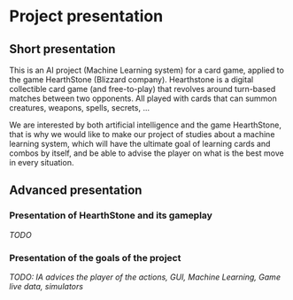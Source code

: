 # Project presentation

## Short presentation

This is an AI project (Machine Learning system) for a card game, applied to the game HearthStone (Blizzard company). Hearthstone is a digital collectible card game (and free-to-play) that revolves around turn-based matches between two opponents. All played with cards that can summon creatures, weapons, spells, secrets, ...

We are interested by both artificial intelligence and the game HearthStone, that is why we would like to make our project of studies about a machine learning system, which will have the ultimate goal of learning cards and combos by itself, and be able to advise the player on what is the best move in every situation.

## Advanced presentation

### Presentation of HearthStone and its gameplay

*TODO*

### Presentation of the goals of the project

*TODO: IA advices the player of the actions, GUI, Machine Learning, Game live data, simulators*
